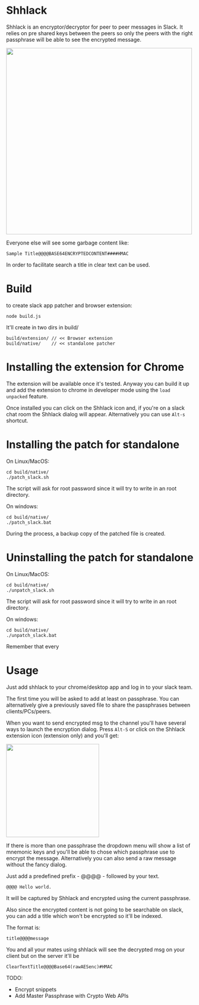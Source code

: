 # Shhlack
Shhlack is an encryptor/decryptor for peer to peer messages in Slack.
It relies on pre shared keys between the peers so only the peers with the right passphrase will be able to see the encrypted message. 

<img src="https://user-images.githubusercontent.com/1196560/39006967-ec14799e-4404-11e8-8ebc-cbf387c3806f.png" width="500">

Everyone else will see some garbage content like:

```
Sample Title@@@@BASE64ENCRYPTEDCONTENT####HMAC
```

In order to facilitate search a title in clear text can be used.

# Build

to create slack app patcher and browser extension:
```
node build.js
```
It'll create in two dirs in build/
```
build/extension/ // << Browser extension 
build/native/    // << standalone patcher
```
# Installing the extension for Chrome

The extension will be available once it's tested.
Anyway you can build it up and add the extension to chrome in developer mode using the `load unpacked` feature.

Once installed you can click on the Shhlack icon and, if you're on a slack chat room the Shhlack dialog will appear.
Alternatively you can use `Alt-s` shortcut.

# Installing the patch for standalone

On Linux/MacOS:
```
cd build/native/
./patch_slack.sh
```
The script will ask for root password since it will try to write in an root directory.

On windows:
```
cd build/native/
./patch_slack.bat
```

During the process, a backup copy of the patched file is created.

# Uninstalling the patch for standalone
On Linux/MacOS:
```
cd build/native/
./unpatch_slack.sh
```
The script will ask for root password since it will try to write in an root directory.

On windows:
```
cd build/native/
./unpatch_slack.bat
```

Remember that every 

# Usage

Just add shhlack to your chrome/desktop app and log in to your slack team.

The first time you will be asked to add at least on passphrase.
You can alternatively give a previously saved file to share the passphrases between clients/PCs/peers.

When you want to send encrypted msg to the channel you'll have several ways to launch the encryption dialog.
Press `Alt-S` or click on the Shhlack extension icon (extension only) and you'll get:

<img src="https://user-images.githubusercontent.com/1196560/39006265-d8114e10-4402-11e8-873c-266c6be34a04.png" width="250">

If there is more than one passphrase the dropdown menu will show a list of mnemonic keys and you'll be able to chose which passphrase use to encrypt the message.
Alternatively you can also send a raw message without the fancy dialog.

Just add a predefined prefix - @@@@ - followed by your text.

```
@@@@ Hello world.
```
It will be captured by Shhlack and encrypted using the current passphrase.

Also since the encrypted content is not going to be searchable on slack,
you can add a title which won't be encrypted so it'll be indexed.

The format is:
```
title@@@@message
```
You and all your mates using shhlack will see the decrypted msg
on your client but on the server it'll be 
```
ClearTextTitle@@@@Base64(rawAESenc)#HMAC
```


TODO:
- Encrypt snippets 
- Add Master Passphrase with Crypto Web APIs 

